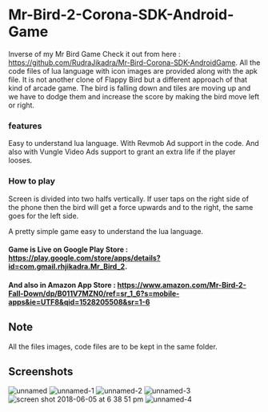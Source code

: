 # Mr-Bird-2-Corona-SDK-Android-Game
Inverse of my Mr Bird Game Check it out from here : https://github.com/RudraJikadra/Mr-Bird-Corona-SDK-AndroidGame.
All the code files of lua language with icon images are provided along with the apk file.
It is not another clone of Flappy Bird but a different approach of that kind of arcade game.
The bird is falling down and tiles are moving up and we have to dodge them and increase the score by making the bird move left or right.

### features
Easy to understand lua language.
With Revmob Ad support in the code.
And also with Vungle Video Ads support to grant an extra life if the player looses.

### How to play
Screen is divided into two halfs vertically.
If user taps on the right side of the phone then the bird will get a force upwards and to the right, the same goes for the left side.

A pretty simple game easy to understand the lua language.


#### Game is Live on Google Play Store : https://play.google.com/store/apps/details?id=com.gmail.rhjikadra.Mr_Bird_2.
#### And also in Amazon App Store : https://www.amazon.com/Mr-Bird-2-Fall-Down/dp/B011V7MZN0/ref=sr_1_6?s=mobile-apps&ie=UTF8&qid=1528205508&sr=1-6

## Note 
All the files images, code files are to be kept in the same folder.

## Screenshots
![unnamed](https://user-images.githubusercontent.com/15246084/40979525-ae853f14-68f3-11e8-89c7-97e36dbc3064.png)
![unnamed-1](https://user-images.githubusercontent.com/15246084/40979522-ae441cf0-68f3-11e8-9dfa-6385b57b5953.png)
![unnamed-2](https://user-images.githubusercontent.com/15246084/40979526-aec5f04a-68f3-11e8-9aec-88ef59e445e4.png)
![unnamed-3](https://user-images.githubusercontent.com/15246084/40979531-b10c94b2-68f3-11e8-95a8-d47bc80f6a10.png)
![screen shot 2018-06-05 at 6 38 51 pm](https://user-images.githubusercontent.com/15246084/40979532-b152dc38-68f3-11e8-815f-5bf32f9f0548.png)
![unnamed-4](https://user-images.githubusercontent.com/15246084/40979535-b1a41fbc-68f3-11e8-8741-ca5d8f3b8338.png)
